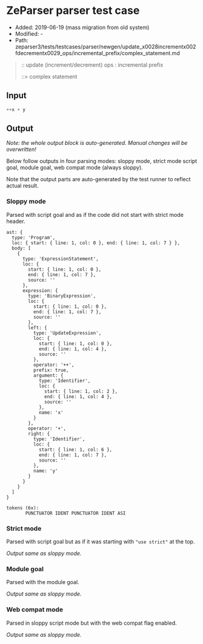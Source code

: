 # ZeParser parser test case

- Added: 2019-06-19 (mass migration from old system)
- Modified: -
- Path: zeparser3/tests/testcases/parser/newgen/update_x0028incrementx002fdecrementx0029_ops/incremental_prefix/complex_statement.md

> :: update (increment/decrement) ops : incremental prefix
>
> ::> complex statement

## Input

`````js
++x + y
`````

## Output

_Note: the whole output block is auto-generated. Manual changes will be overwritten!_

Below follow outputs in four parsing modes: sloppy mode, strict mode script goal, module goal, web compat mode (always sloppy).

Note that the output parts are auto-generated by the test runner to reflect actual result.

### Sloppy mode

Parsed with script goal and as if the code did not start with strict mode header.

`````
ast: {
  type: 'Program',
  loc: { start: { line: 1, col: 0 }, end: { line: 1, col: 7 } },
  body: [
    {
      type: 'ExpressionStatement',
      loc: {
        start: { line: 1, col: 0 },
        end: { line: 1, col: 7 },
        source: ''
      },
      expression: {
        type: 'BinaryExpression',
        loc: {
          start: { line: 1, col: 0 },
          end: { line: 1, col: 7 },
          source: ''
        },
        left: {
          type: 'UpdateExpression',
          loc: {
            start: { line: 1, col: 0 },
            end: { line: 1, col: 4 },
            source: ''
          },
          operator: '++',
          prefix: true,
          argument: {
            type: 'Identifier',
            loc: {
              start: { line: 1, col: 2 },
              end: { line: 1, col: 4 },
              source: ''
            },
            name: 'x'
          }
        },
        operator: '+',
        right: {
          type: 'Identifier',
          loc: {
            start: { line: 1, col: 6 },
            end: { line: 1, col: 7 },
            source: ''
          },
          name: 'y'
        }
      }
    }
  ]
}

tokens (6x):
       PUNCTUATOR IDENT PUNCTUATOR IDENT ASI
`````

### Strict mode

Parsed with script goal but as if it was starting with `"use strict"` at the top.

_Output same as sloppy mode._

### Module goal

Parsed with the module goal.

_Output same as sloppy mode._

### Web compat mode

Parsed in sloppy script mode but with the web compat flag enabled.

_Output same as sloppy mode._
